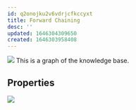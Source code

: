 ```yaml
---
id: q2onojku2v6vdrjcfkccyxt
title: Forward Chaining
desc: ''
updated: 1646304309650
created: 1646303958408
---
```

![](/assets/images/2022-03-03-11-39-20.png)
This is a graph of the knowledge base. 

## Properties
![](/assets/images/2022-03-03-11-45-08.png)